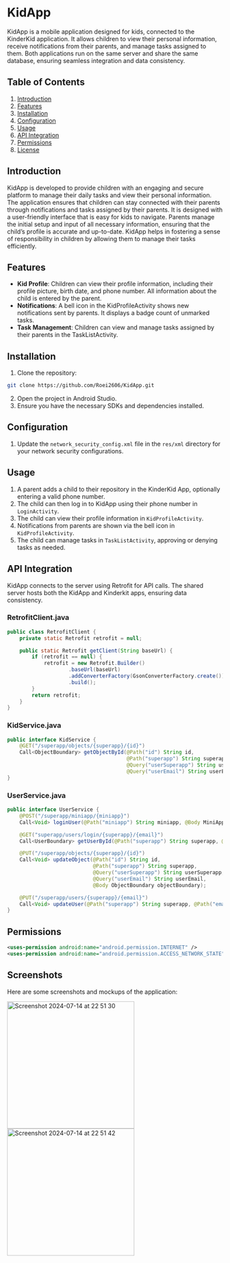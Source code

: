 # KidApp

KidApp is a mobile application designed for kids, connected to the KinderKid application. It allows children to view their personal information, receive notifications from their parents, and manage tasks assigned to them. Both applications run on the same server and share the same database, ensuring seamless integration and data consistency.

## Table of Contents
1. [Introduction](#Introduction)
2. [Features](#features)
3. [Installation](#Installation)
4. [Configuration](#Configuration)
6. [Usage](#usage)
7. [API Integration](#API-Integration)
8. [Permissions](#Permissions)
9. [License](#license)

## Introduction

KidApp is developed to provide children with an engaging and secure platform to manage their daily tasks and view their personal information. The application ensures that children can stay connected with their parents through notifications and tasks assigned by their parents. It is designed with a user-friendly interface that is easy for kids to navigate. Parents manage the initial setup and input of all necessary information, ensuring that the child’s profile is accurate and up-to-date. KidApp helps in fostering a sense of responsibility in children by allowing them to manage their tasks efficiently.

## Features

- **Kid Profile**: Children can view their profile information, including their profile picture, birth date, and phone number. All information about the child is entered by the parent.
- **Notifications**: A bell icon in the KidProfileActivity shows new notifications sent by parents. It displays a badge count of unmarked tasks.
- **Task Management**: Children can view and manage tasks assigned by their parents in the TaskListActivity.

## Installation

1. Clone the repository:
```bash
git clone https://github.com/Roei2606/KidApp.git
```
2. Open the project in Android Studio.
3. Ensure you have the necessary SDKs and dependencies installed.

## Configuration

1. Update the `network_security_config.xml` file in the `res/xml` directory for your network security configurations.

## Usage

1. A parent adds a child to their repository in the KinderKid App, optionally entering a valid phone number.
2. The child can then log in to KidApp using their phone number in `LoginActivity`.
3. The child can view their profile information in `KidProfileActivity`.
4. Notifications from parents are shown via the bell icon in `KidProfileActivity`.
5. The child can manage tasks in `TaskListActivity`, approving or denying tasks as needed.

## API Integration

KidApp connects to the server using Retrofit for API calls. The shared server hosts both the KidApp and Kinderkit apps, ensuring data consistency.

### RetrofitClient.java

```java
public class RetrofitClient {
    private static Retrofit retrofit = null;

    public static Retrofit getClient(String baseUrl) {
        if (retrofit == null) {
            retrofit = new Retrofit.Builder()
                    .baseUrl(baseUrl)
                    .addConverterFactory(GsonConverterFactory.create())
                    .build();
        }
        return retrofit;
    }
}
```

### KidService.java

```java
public interface KidService {
    @GET("/superapp/objects/{superapp}/{id}")
    Call<ObjectBoundary> getObjectById(@Path("id") String id,
                                       @Path("superapp") String superapp,
                                       @Query("userSuperapp") String userSuperapp,
                                       @Query("userEmail") String userEmail);
}
```

### UserService.java
```java
public interface UserService {
    @POST("/superapp/miniapp/{miniapp}")
    Call<Void> loginUser(@Path("miniapp") String miniapp, @Body MiniAppCommandBoundary boundaryCommand);

    @GET("superapp/users/login/{superapp}/{email}")
    Call<UserBoundary> getUserById(@Path("superapp") String superapp, @Path("email") String email);

    @PUT("/superapp/objects/{superapp}/{id}")
    Call<Void> updateObject(@Path("id") String id,
                            @Path("superapp") String superapp,
                            @Query("userSuperapp") String userSuperapp,
                            @Query("userEmail") String userEmail,
                            @Body ObjectBoundary objectBoundary);

    @PUT("/superapp/users/{superapp}/{email}")
    Call<Void> updateUser(@Path("superapp") String superapp, @Path("email") String email, @Body UserBoundary update);
}
```

## Permissions

```xml
<uses-permission android:name="android.permission.INTERNET" />
<uses-permission android:name="android.permission.ACCESS_NETWORK_STATE" />
```

## Screenshots

Here are some screenshots and mockups of the application:

<img width="297" alt="Screenshot 2024-07-14 at 22 51 30" src="https://github.com/user-attachments/assets/3113c30e-fb1c-4668-9756-1b91bd7bb732"> <img width="297" alt="Screenshot 2024-07-14 at 22 51 42" src="https://github.com/user-attachments/assets/7b31ad2c-621e-42c5-ad3f-88c2cc4501c1">





